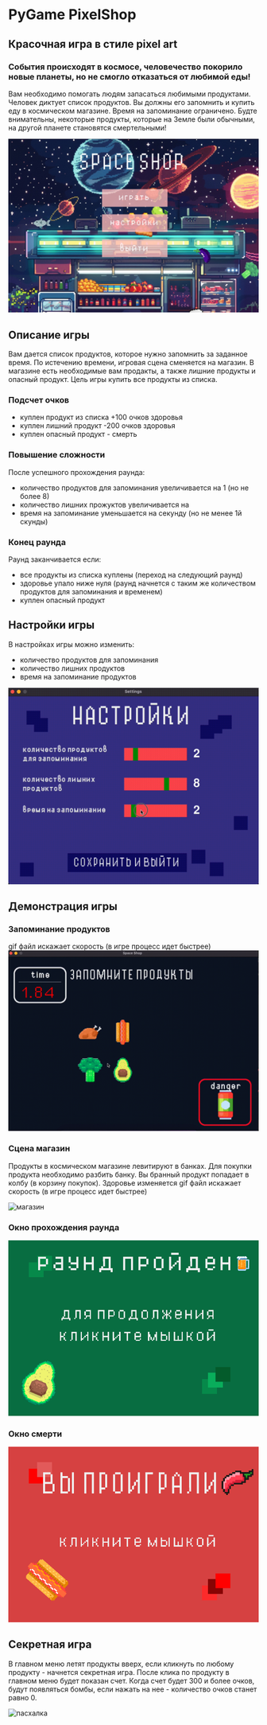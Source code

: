 # PyGame PixelShop
## Красочная игра в стиле pixel art
### События происходят в космосе, человечество покорило новые планеты, но не смогло отказаться от любимой еды!

Вам необходимо помогать людям запасаться любимыми продуктами.
Человек диктует список продуктов. Вы должны его запомнить и купить еду в космическом магазине.
Время на запоминание ограничено.
Будте внимательны, некоторые продукты, которые на Земле были обычными, на другой планете становятся смертельными!

![меню с пасхалкой](/demo_results/picture/main_menu.jpeg)

## Описание игры

Вам дается список продуктов, которое нужно запомнить за заданное время. По истечению времени, игровая сцена сменяется на магазин. В магазине есть необходимые вам продакты, а также лишние продукты и опасный продукт. Цель игры купить все продукты из списка. 

### Подсчет очков

- куплен продукт из списка +100 очков здоровья
- куплен лишний продукт -200 очков здоровья
- куплен опасный продукт - смерть

### Повышение сложности

После успешного прохождения раунда:
- количество продуктов для запоминания увеличивается на 1 (но не более 8)
- количество лишних прожуктов увеличивается на 
- время на запоминание уменьшается на секунду (но не менее 1й скунды)


### Конец раунда

Раунд заканчивается если:
- все продукты из списка куплены (переход на следующий раунд)
- здоровье упало ниже нуля (раунд начнется с таким же количеством продуктов для запоминания и временем)
- куплен опасный продукт

## Настройки игры

В настройках игры можно изменить: 
- количество продуктов для запоминания
- количество лишних продуктов
- время на запоминание продуктов

![настройки игры](/demo_results/gif/settings.gif)

## Демонстрация игры

### Запоминание продуктов

gif файл искажает скорость (в игре процесс идет быстрее)
![запоминание](/demo_results/gif/memory_list.gif)

### Сцена магазин

Продукты в космическом магазине левитируют в банках. Для покупки продукта необходимо разбить банку. Вы бранный продукт попадает в колбу (в корзину покупок). Здоровье изменяется
gif файл искажает скорость (в игре процесс идет быстрее)

![магазин](/demo_results/gif/game_process.gif)

### Окно прохождения раунда

![раунд выигран](/demo_results/picture/r_win.png)

### Окно смерти

![раунд проигран](/demo_results/picture/loose.png)


## Секретная игра

В главном меню летят продукты вверх, если кликнуть по любому продукту - начнется секретная игра. После клика по продукту в главном меню будет показан счет. Когда счет будет 300 и более очков, будут появляться бомбы, если нажать на нее - количество очков станет равно 0.

![пасхалка](/demo_results/gif/mini_game.gif)










